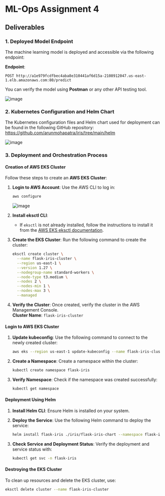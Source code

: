 
# ML-Ops Assignment 4

## Deliverables

### 1. Deployed Model Endpoint
The machine learning model is deployed and accessible via the following endpoint:

**Endpoint**:
```http
POST http://a1e979fcdfbec4aba8e310441af6d15a-2108912047.us-east-1.elb.amazonaws.com:80/predict
```

You can verify the model using **Postman** or any other API testing tool.

![image](https://github.com/user-attachments/assets/59e96666-92d1-4167-b04b-1f7c034e439b)


### 2. Kubernetes Configuration and Helm Chart
The Kubernetes configuration files and Helm chart used for deployment can be found in the following GitHub repository: https://github.com/arunmohapatra/iris/tree/main/helm

![image](https://github.com/user-attachments/assets/9405ad36-2629-425e-bb91-568a055583cc)


### 3. Deployment and Orchestration Process

#### Creation of AWS EKS Cluster
Follow these steps to create an **AWS EKS Cluster**:

1. **Login to AWS Account**:
   Use the AWS CLI to log in:
   ```bash
   aws configure
   ```
   ![image](https://github.com/user-attachments/assets/2180ff38-ccff-4c1c-97d3-70b2cee9f2f0)

2. **Install eksctl CLI**:
   - If `eksctl` is not already installed, follow the instructions to install it from the [AWS EKS eksctl documentation](https://docs.aws.amazon.com/eks/latest/userguide/getting-started-eksctl.html).

3. **Create the EKS Cluster**:
   Run the following command to create the cluster:
   ```bash
   eksctl create cluster \
     --name flask-iris-cluster \
     --region us-east-1 \
     --version 1.27 \
     --nodegroup-name standard-workers \
     --node-type t3.medium \
     --nodes 2 \
     --nodes-min 1 \
     --nodes-max 3 \
     --managed
   ```

4. **Verify the Cluster**:
   Once created, verify the cluster in the AWS Management Console.  
   **Cluster Name**: `flask-iris-cluster`



#### Login to AWS EKS Cluster

1. **Update kubeconfig**:
   Use the following command to connect to the newly created cluster:
   ```bash
   aws eks --region us-east-1 update-kubeconfig --name flask-iris-cluster
   ```

2. **Create a Namespace**:
   Create a namespace within the cluster:
   ```bash
   kubectl create namespace flask-iris
   ```

3. **Verify Namespace**:
   Check if the namespace was created successfully:
   ```bash
   kubectl get namespace
   ```



#### Deployment Using Helm

1. **Install Helm CLI**:
   Ensure Helm is installed on your system.

2. **Deploy the Service**:
   Use the following Helm command to deploy the service:
   ```bash
   helm install flask-iris ./iris/flask-iris-chart --namespace flask-iris
   ```

3. **Check Service and Deployment Status**:
   Verify the deployment and service status with:
   ```bash
   kubectl get svc -n flask-iris
   ```



#### Destroying the EKS Cluster
To clean up resources and delete the EKS cluster, use:
```bash
eksctl delete cluster --name flask-iris-cluster
```

